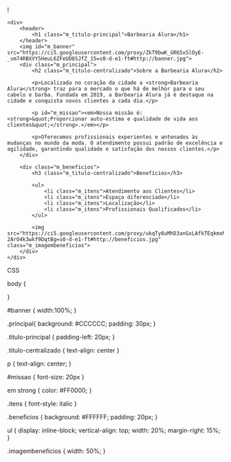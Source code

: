 !<!DOCTYPE HTML PUBLIC "-//W3C//DTD HTML 4.01 Transitional//EN"><html><head><META http-equiv="Content-Type" content="text/html; charset=utf-8"><style></style></head><body><u></u>

	
		
		
		
	

	<div>
		<header>
			<h1 class="m_titulo-principal">Barbearia Alura</h1>
		</header>
		<img id="m_banner" src="https://ci5.googleusercontent.com/proxy/ZkT9bwK_GR65xSlOyE-_vm74RBXVY5HeuL6ZFeUD8SJfZ_15=s0-d-e1-ft#http://banner.jpg">
		<div class="m_principal">
			<h2 class="m_titulo-centralizado">Sobre a Barbearia Alura</h2>
	 
			<p>Localizada no coração da cidade a <strong>Barbearia Alura</strong> traz para o mercado o que há de melhor para o seu cabelo e barba. Fundada em 2019, a Barbearia Alura já é destaque na cidade e conquista novos clientes a cada dia.</p>

			<p id="m_missao"><em>Nossa missão é: <strong>&quot;Proporcionar auto-estima e qualidade de vida aos clientes&quot;</strong>.</em></p>

			<p>Oferecemos profissionais experientes e antenados às mudanças no mundo da moda. O atendimento possui padrão de excelência e agilidade, garantindo qualidade e satisfação dos nossos clientes.</p>
		</div>

		<div class="m_beneficios">
			<h3 class="m_titulo-centralizado">Benefícios</h3>

			<ul>
				<li class="m_itens">Atendimento aos Clientes</li>
				<li class="m_itens">Espaço diferenciado</li>
				<li class="m_itens">Localização</li>
				<li class="m_itens">Profissionais Qualificados</li>
			</ul>

			<img src="https://ci5.googleusercontent.com/proxy/ukqTy6uMhD3anGxLAfkTEqkmxMsLyB6ZOByQU-2ArO4k3wkf9DqtBg=s0-d-e1-ft#http://beneficios.jpg" class="m_imagembeneficios">
		</div>
	</div>
CSS
</body></html>
body {
	
}

#banner {
	width:100%;
}

.principal{
	background: #CCCCCC;
	padding: 30px;
}

.titulo-principal {
	padding-left: 20px;
}

.titulo-centralizado {
	text-align: center
}

p {
	text-align: center;
}

#missao {
	font-size: 20px
}

em strong {
	color: #FF0000;
}

.itens {
	font-style: italic
}

.beneficios {
	background: #FFFFFF;
	padding: 20px;
}

ul {
	display: inline-block;
	vertical-align: top;
	width: 20%;
	margin-right: 15%;
}

.imagembeneficios {
	width: 50%;
}
